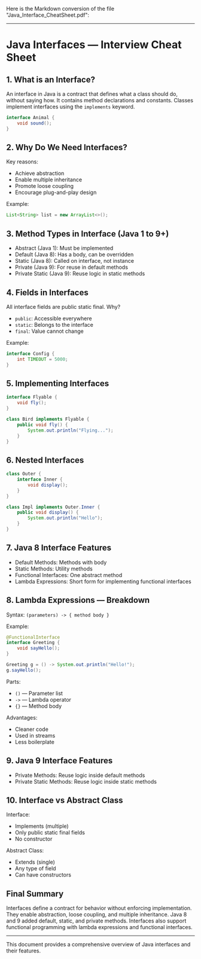 Here is the Markdown conversion of the file "Java_Interface_CheatSheet.pdf":

---

# Java Interfaces — Interview Cheat Sheet

## 1. What is an Interface?

An interface in Java is a contract that defines what a class should do, without saying how. It contains method declarations and constants. Classes implement interfaces using the `implements` keyword.

```java
interface Animal {
    void sound();
}
```

## 2. Why Do We Need Interfaces?

Key reasons:
- Achieve abstraction
- Enable multiple inheritance
- Promote loose coupling
- Encourage plug-and-play design

Example:
```java
List<String> list = new ArrayList<>();
```

## 3. Method Types in Interface (Java 1 to 9+)

- Abstract (Java 1): Must be implemented
- Default (Java 8): Has a body, can be overridden
- Static (Java 8): Called on interface, not instance
- Private (Java 9): For reuse in default methods
- Private Static (Java 9): Reuse logic in static methods

## 4. Fields in Interfaces

All interface fields are public static final. Why?
- `public`: Accessible everywhere
- `static`: Belongs to the interface
- `final`: Value cannot change

Example:
```java
interface Config {
    int TIMEOUT = 5000;
}
```

## 5. Implementing Interfaces

```java
interface Flyable {
    void fly();
}

class Bird implements Flyable {
    public void fly() {
        System.out.println("Flying...");
    }
}
```

## 6. Nested Interfaces

```java
class Outer {
    interface Inner {
        void display();
    }
}

class Impl implements Outer.Inner {
    public void display() {
        System.out.println("Hello");
    }
}
```

## 7. Java 8 Interface Features

- Default Methods: Methods with body
- Static Methods: Utility methods
- Functional Interfaces: One abstract method
- Lambda Expressions: Short form for implementing functional interfaces

## 8. Lambda Expressions — Breakdown

Syntax: `(parameters) -> { method body }`

Example:
```java
@FunctionalInterface
interface Greeting {
    void sayHello();
}

Greeting g = () -> System.out.println("Hello!");
g.sayHello();
```

Parts:
- `()` — Parameter list
- `->` — Lambda operator
- `{}` — Method body

Advantages:
- Cleaner code
- Used in streams
- Less boilerplate

## 9. Java 9 Interface Features

- Private Methods: Reuse logic inside default methods
- Private Static Methods: Reuse logic inside static methods

## 10. Interface vs Abstract Class

Interface:
- Implements (multiple)
- Only public static final fields
- No constructor

Abstract Class:
- Extends (single)
- Any type of field
- Can have constructors

## Final Summary

Interfaces define a contract for behavior without enforcing implementation. They enable abstraction, loose coupling, and multiple inheritance. Java 8 and 9 added default, static, and private methods. Interfaces also support functional programming with lambda expressions and functional interfaces.

---

This document provides a comprehensive overview of Java interfaces and their features.